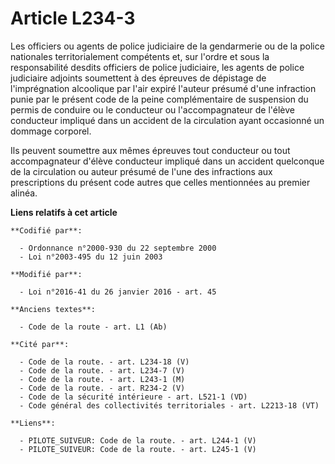 # Article L234-3

Les officiers ou agents de police judiciaire de la gendarmerie ou de la police nationales territorialement compétents et, sur
l'ordre et sous la responsabilité desdits officiers de police judiciaire, les agents de police judiciaire adjoints soumettent
à des épreuves de dépistage de l'imprégnation alcoolique par l'air expiré l'auteur présumé d'une infraction punie par le
présent code de la peine complémentaire de suspension du permis de conduire ou le conducteur ou l'accompagnateur de l'élève
conducteur impliqué dans un accident de la circulation ayant occasionné un dommage corporel. 

Ils peuvent soumettre aux mêmes épreuves tout conducteur ou tout accompagnateur d'élève conducteur impliqué dans un accident
quelconque de la circulation ou auteur présumé de l'une des infractions aux prescriptions du présent code
autres que celles mentionnées au premier alinéa.

**Liens relatifs à cet article**

	**Codifié par**:

	  - Ordonnance n°2000-930 du 22 septembre 2000
	  - Loi n°2003-495 du 12 juin 2003

	**Modifié par**:

	  - Loi n°2016-41 du 26 janvier 2016 - art. 45

	**Anciens textes**:

	  - Code de la route - art. L1 (Ab)

	**Cité par**:

	  - Code de la route. - art. L234-18 (V)
	  - Code de la route. - art. L234-7 (V)
	  - Code de la route. - art. L243-1 (M)
	  - Code de la route. - art. R234-2 (V)
	  - Code de la sécurité intérieure - art. L521-1 (VD)
	  - Code général des collectivités territoriales - art. L2213-18 (VT)

	**Liens**:

	  - PILOTE_SUIVEUR: Code de la route. - art. L244-1 (V)
	  - PILOTE_SUIVEUR: Code de la route. - art. L245-1 (V)
